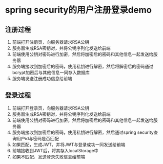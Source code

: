 # spring security的用户注册登录demo

## 注册过程
1. 前端打开注册页，向服务器请求RSA公钥
2. 服务器生成RSA密钥对，并将公钥序列化发送给前端
3. 前端使用公钥对密码进行加密，然后将加密后的密码和其他信息一起发送给服务器
4. 服务端接收到加密后的密码，使用私钥进行解密，然后将解密后的密码通过bcrypt加密后与其他信息一同存入数据库
5. 服务端发送注册成功信息给前端

## 登录过程
1. 前端打开登录页，向服务器请求RSA公钥
2. 服务器生成RSA密钥对，并将公钥序列化发送给前端
3. 前端使用公钥对密码进行加密，然后将加密后的密码和其他信息一起发送给服务器
4. 服务端接收到加密后的密码，使用私钥进行解密，然后通过spring security查询用户id与密码是否匹配
5. 如果匹配，生成JWT，并将JWT与登录成功一同发送给前端
6. 前端接收到JWT后，将其存入localStorage中
7. 如果不匹配，发送登录失败信息给前端

